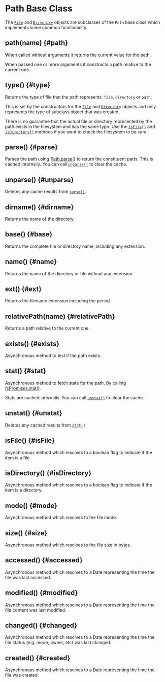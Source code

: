 # Path Base Class

The [`File`](files) and [`Directory`](directories) objects are subclasses of
the `Path` base class which implements some common functionality.

## path(name) {#path}

When called without arguments it returns the current value for the path.

When passed one or more arguments it constructs a path relative to the current
one.

## type() {#type}

Returns the type of file that the path represents: `file`, `directory` or
`path`.

This is set by the constructors for the [`File`](files)
and [`Directory`](directories) objects and only represents
the type of subclass object that was created.

There is no guarantee that the actual file or directory represented by the
path exists in the filesystem and has the same type.  Use the
[`isFile()`](#isFile) and [`isDirectory()`](#isDirectory) methods if you want
to check the filesystem to be sure.

## parse() {#parse}

Parses the path using [Path.parse()](https://nodejs.org/api/path.html#pathparsepath)
to return the constituent parts.  This is cached internally.  You can call
[`unparse()`](#unparse) to clear the cache.

## unparse() {#unparse}

Deletes any cache results from [`parse()`](#parse).

## dirname() {#dirname}

Returns the name of the directory.

## base() {#base}

Returns the complete file or directory name, including any extension.

## name() {#name}

Returns the name of the directory or file without any extension.

## ext() {#ext}

Returns the filename extension including the period.

## relativePath(name) {#relativePath}

Returns a path relative to the current one.

## exists() {#exists}

Asynchronous method to test if the path exists.

## stat() {#stat}

Asynchronous method to fetch stats for the path.  By calling
[fsPromises.stat()](https://nodejs.org/api/fs.html#fspromisesstatpath-options).

Stats are cached internally.  You can call [`unstat()`](#unstat) to clear
the cache.

## unstat() {#unstat}

Deletes any cached results from [`stat()`](#stat).

## isFile() {#isFile}

Asynchronous method which resolves to a boolean flag to indicate if the item is
a file.

## isDirectory() {#isDirectory}

Asynchronous method which resolves to a boolean flag to indicate if the item is
a directory.

## mode() {#mode}

Asynchronous method which resolves to the file mode.

## size() {#size}

Asynchronous method which resolves to the file size in bytes.

## accessed() {#accessed}

Asynchronous method which resolves to a Date representing the time the file
was last accessed.

## modified() {#modified}

Asynchronous method which resolves to a Date representing the time the file
content was last modified.

## changed() {#changed}

Asynchronous method which resolves to a Date representing the time the file
status (e.g. mode, owner, etc) was last changed.

## created() {#created}

Asynchronous method which resolves to a Date representing the time the file
was created.

